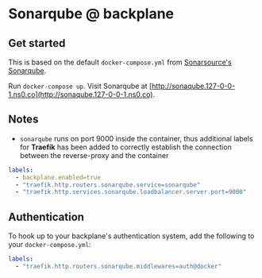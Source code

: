 # Sonarqube @ backplane

## Get started

This is based on the default `docker-compose.yml` from [Sonarsource's Sonarqube](https://github.com/SonarSource/docker-sonarqube).

Run `docker-compose up`. Visit Sonarqube at [http://sonaqube.127-0-0-1.ns0.co](http://sonaqube.127-0-0-1.ns0.co).

## Notes

- `sonarqube` runs on port 9000 inside the container, thus additional labels for **Traefik** has been added to correctly establish the connection between the reverse-proxy and the container

```yaml
labels:
  - backplane.enabled=true
  - "traefik.http.routers.sonarqube.service=sonarqube"
  - "traefik.http.services.sonarqube.loadbalancer.server.port=9000"
```

## Authentication

To hook up to your backplane's authentication system, add the following to your `docker-compose.yml`:

```yaml
labels:
  - "traefik.http.routers.sonarqube.middlewares=auth@docker"
```
